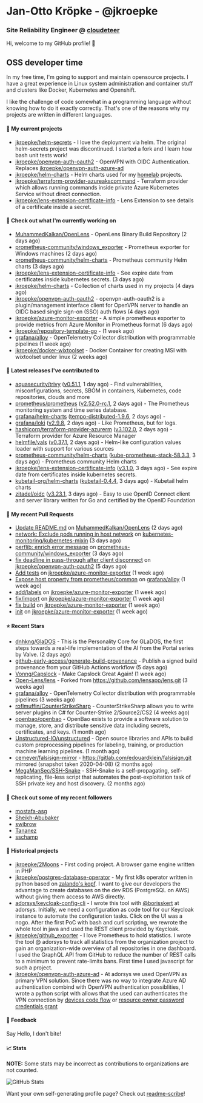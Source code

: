 # Jan-Otto Kröpke - @jkroepke
### Site Reliability Engineer @ [cloudeteer](https://cloudeteer.de/)

Hi, welcome to my GitHub profile! 👋

## OSS developer time
In my free time, I'm going to support and maintain opensource projects. I have a great experience in Linux system administration and container stuff and clusters like Docker, Kubernetes and Openshift.

I like the challenge of code somewhat in a programming language without knowing how to do it exactly correctly. That's one of the reasons why my projects are written in different languages.

#### 🌱 My current projects
- [jkroepke/helm-secrets](https://github.com/jkroepke/helm-secrets) - I love the deployment via helm. The original helm-secrets project was discontinued. I started a fork and I learn how bash unit tests work!
- [jkroepke/openvpn-auth-oauth2](https://github.com/jkroepke/openvpn-auth-oauth2) - OpenVPN with OIDC Authentication. Replaces  [jkroepke/openvpn-auth-azure-ad](https://github.com/jkroepke/openvpn-auth-azure-ad) 
- [jkroepke/helm-charts](https://github.com/jkroepke/helm-charts) - Helm charts used for my [homelab](https://github.com/jkroepke/homelab) projects.
- [jkroepke/terraform-provider-azureakscommand](https://github.com/jkroepke/terraform-provider-azureakscommand) - Terraform provider which allows running commands inside private Azure Kubernetes Service without direct connection.
- [jkroepke/lens-extension-certificate-info](https://github.com/jkroepke/lens-extension-certificate-info) - Lens Extension to see details of a certificate inside a secret.

#### 👷 Check out what I'm currently working on

- [MuhammedKalkan/OpenLens](https://github.com/MuhammedKalkan/OpenLens) - OpenLens Binary Build Repository (2 days ago)
- [prometheus-community/windows_exporter](https://github.com/prometheus-community/windows_exporter) - Prometheus exporter for Windows machines (2 days ago)
- [prometheus-community/helm-charts](https://github.com/prometheus-community/helm-charts) - Prometheus community Helm charts (3 days ago)
- [jkroepke/lens-extension-certificate-info](https://github.com/jkroepke/lens-extension-certificate-info) - See expire date from certificates inside kubernetes secrets. (3 days ago)
- [jkroepke/helm-charts](https://github.com/jkroepke/helm-charts) - Collection of charts used in my projects (4 days ago)
- [jkroepke/openvpn-auth-oauth2](https://github.com/jkroepke/openvpn-auth-oauth2) - openvpn-auth-oauth2 is a plugin/management interface client for OpenVPN server to handle an OIDC based single sign-on (SSO) auth flows (4 days ago)
- [jkroepke/azure-monitor-exporter](https://github.com/jkroepke/azure-monitor-exporter) - A simple prometheus exporter to provide metrics from Azure Monitor in Prometheus format (6 days ago)
- [jkroepke/repository-template-go](https://github.com/jkroepke/repository-template-go) -  (1 week ago)
- [grafana/alloy](https://github.com/grafana/alloy) - OpenTelemetry Collector distribution with programmable pipelines (1 week ago)
- [jkroepke/docker-wixtoolset](https://github.com/jkroepke/docker-wixtoolset) - Docker Container for creating MSI with wixtoolset under linux (2 weeks ago)

#### 🔭 Latest releases I've contributed to

- [aquasecurity/trivy](https://github.com/aquasecurity/trivy) ([v0.51.1](https://github.com/aquasecurity/trivy/releases/tag/v0.51.1), 1 day ago) - Find vulnerabilities, misconfigurations, secrets, SBOM in containers, Kubernetes, code repositories, clouds and more
- [prometheus/prometheus](https://github.com/prometheus/prometheus) ([v2.52.0-rc.1](https://github.com/prometheus/prometheus/releases/tag/v2.52.0-rc.1), 2 days ago) - The Prometheus monitoring system and time series database.
- [grafana/helm-charts](https://github.com/grafana/helm-charts) ([tempo-distributed-1.9.6](https://github.com/grafana/helm-charts/releases/tag/tempo-distributed-1.9.6), 2 days ago) - 
- [grafana/loki](https://github.com/grafana/loki) ([v2.9.8](https://github.com/grafana/loki/releases/tag/v2.9.8), 2 days ago) - Like Prometheus, but for logs.
- [hashicorp/terraform-provider-azurerm](https://github.com/hashicorp/terraform-provider-azurerm) ([v3.102.0](https://github.com/hashicorp/terraform-provider-azurerm/releases/tag/v3.102.0), 2 days ago) - Terraform provider for Azure Resource Manager
- [helmfile/vals](https://github.com/helmfile/vals) ([v0.37.1](https://github.com/helmfile/vals/releases/tag/v0.37.1), 2 days ago) - Helm-like configuration values loader with support for various sources
- [prometheus-community/helm-charts](https://github.com/prometheus-community/helm-charts) ([kube-prometheus-stack-58.3.3](https://github.com/prometheus-community/helm-charts/releases/tag/kube-prometheus-stack-58.3.3), 3 days ago) - Prometheus community Helm charts
- [jkroepke/lens-extension-certificate-info](https://github.com/jkroepke/lens-extension-certificate-info) ([v3.1.0](https://github.com/jkroepke/lens-extension-certificate-info/releases/tag/v3.1.0), 3 days ago) - See expire date from certificates inside kubernetes secrets.
- [kubetail-org/helm-charts](https://github.com/kubetail-org/helm-charts) ([kubetail-0.4.4](https://github.com/kubetail-org/helm-charts/releases/tag/kubetail-0.4.4), 3 days ago) - Kubetail helm charts
- [zitadel/oidc](https://github.com/zitadel/oidc) ([v3.23.1](https://github.com/zitadel/oidc/releases/tag/v3.23.1), 3 days ago) - Easy to use OpenID Connect client and server library written for Go and certified by the OpenID Foundation

#### 🔨 My recent Pull Requests

- [Update README.md](https://github.com/MuhammedKalkan/OpenLens/pull/197) on [MuhammedKalkan/OpenLens](https://github.com/MuhammedKalkan/OpenLens) (2 days ago)
- [network: Exclude pods running in host network](https://github.com/kubernetes-monitoring/kubernetes-mixin/pull/929) on [kubernetes-monitoring/kubernetes-mixin](https://github.com/kubernetes-monitoring/kubernetes-mixin) (3 days ago)
- [perflib: enrich error message](https://github.com/prometheus-community/windows_exporter/pull/1460) on [prometheus-community/windows_exporter](https://github.com/prometheus-community/windows_exporter) (3 days ago)
- [fix deadline in pass-through after client disconnect](https://github.com/jkroepke/openvpn-auth-oauth2/pull/257) on [jkroepke/openvpn-auth-oauth2](https://github.com/jkroepke/openvpn-auth-oauth2) (5 days ago)
- [Add tests](https://github.com/jkroepke/azure-monitor-exporter/pull/7) on [jkroepke/azure-monitor-exporter](https://github.com/jkroepke/azure-monitor-exporter) (1 week ago)
- [Expose host property from prometheus/common](https://github.com/grafana/alloy/pull/698) on [grafana/alloy](https://github.com/grafana/alloy) (1 week ago)
- [add/labels](https://github.com/jkroepke/azure-monitor-exporter/pull/5) on [jkroepke/azure-monitor-exporter](https://github.com/jkroepke/azure-monitor-exporter) (1 week ago)
- [fix/import](https://github.com/jkroepke/azure-monitor-exporter/pull/4) on [jkroepke/azure-monitor-exporter](https://github.com/jkroepke/azure-monitor-exporter) (1 week ago)
- [fix build](https://github.com/jkroepke/azure-monitor-exporter/pull/3) on [jkroepke/azure-monitor-exporter](https://github.com/jkroepke/azure-monitor-exporter) (1 week ago)
- [init](https://github.com/jkroepke/azure-monitor-exporter/pull/2) on [jkroepke/azure-monitor-exporter](https://github.com/jkroepke/azure-monitor-exporter) (1 week ago)

#### ⭐ Recent Stars

- [dnhkng/GlaDOS](https://github.com/dnhkng/GlaDOS) - This is the Personality Core for GLaDOS, the first steps towards a real-life implementation of the AI from the Portal series by Valve. (2 days ago)
- [github-early-access/generate-build-provenance](https://github.com/github-early-access/generate-build-provenance) - Publish a signed build provenance from your GitHub Actions workflow (5 days ago)
- [Vonng/Capslock](https://github.com/Vonng/Capslock) - Make Capslock Great Again! (1 week ago)
- [Open-Lens/lens](https://github.com/Open-Lens/lens) - Forked from https://github.com/lensapp/lens.git (3 weeks ago)
- [grafana/alloy](https://github.com/grafana/alloy) - OpenTelemetry Collector distribution with programmable pipelines (3 weeks ago)
- [roflmuffin/CounterStrikeSharp](https://github.com/roflmuffin/CounterStrikeSharp) - CounterStrikeSharp allows you to write server plugins in C# for Counter-Strike 2/Source2/CS2 (4 weeks ago)
- [openbao/openbao](https://github.com/openbao/openbao) - OpenBao exists to provide a software solution to manage, store, and distribute sensitive data including secrets, certificates, and keys. (1 month ago)
- [Unstructured-IO/unstructured](https://github.com/Unstructured-IO/unstructured) - Open source libraries and APIs to build custom preprocessing pipelines for labeling, training, or production machine learning pipelines.  (1 month ago)
- [cemeyer/falsisign-mirror](https://github.com/cemeyer/falsisign-mirror) - https://gitlab.com/edouardklein/falsisign.git mirrored (snapshot taken 2020-04-08) (2 months ago)
- [MegaManSec/SSH-Snake](https://github.com/MegaManSec/SSH-Snake) - SSH-Snake is a self-propagating, self-replicating, file-less script that automates the post-exploitation task of SSH private key and host discovery. (2 months ago)

#### 👯 Check out some of my recent followers

- [mostafa-asg](https://github.com/mostafa-asg)
- [Sheikh-Abubaker](https://github.com/Sheikh-Abubaker)
- [swibrow](https://github.com/swibrow)
- [Tananez](https://github.com/Tananez)
- [sschamp](https://github.com/sschamp)

#### 📜 Historical projects
- [jkroepke/2Moons](https://github.com/jkroepke/2Moons) - First coding project. A browser game engine written in PHP
- [jkroepke/postgres-database-operator](https://github.com/jkroepke/postgres-database-operator) - My first k8s operator written in python based on [zalando's kopf](https://github.com/zalando-incubator/kopf). I want to give our developers the advantage to create databases on the dev RDS (PostgreSQL on AWS) without giving them access to AWS directly.
- [adorsys/keycloak-config-cli](https://github.com/adorsys/keycloak-config-cli) - I wrote this tool with [@borisskert](https://github.com/borisskert) at adorsys. Initially, we need a configuration as code tool for our Keycloak instance to automate the configuration tasks. Click on the UI was a nogo. After the first PoC with bash and curl scripting, we rewrote the whole tool in java and used the REST client provided by Keycloak.
- [jkroepke/github_exporter](https://github.com/jkroepke/github_exporter) - I love Prometheus to hold statistics. I wrote the tool @ adorsys to track all statistics from the organization project to gain an organization-wide overview of all repositories in one dashboard. I used the GraphQL API from GitHub to reduce the number of REST calls to a minimum to prevent rate-limits bans. First time I used javascript for such a project.
- [jkroepke/openvpn-auth-azure-ad](https://github.com/jkroepke/openvpn-auth-azure-ad) - At adorsys we used OpenVPN as primary VPN solution. Since there was no way to integrate Azure AD authentication combind with OpenVPN authentication possiblities, I wrote a python script with allows that the used can authenticates the VPN connection by [devices code flow](https://docs.microsoft.com/en-us/azure/active-directory/develop/v2-oauth2-device-code) or [resource owner password credentials grant](https://docs.microsoft.com/en-us/azure/active-directory/develop/v2-oauth-ropc)

#### 💬 Feedback

Say Hello, I don't bite!

#### 📈 Stats

**NOTE:** Some stats may be incorrect as contributions to organizations
are not counted.

![GitHub Stats](https://github-readme-stats.vercel.app/api?username=jkroepke&count_private=false&theme=tokyonight&show_icons=true)

Want your own self-generating profile page? Check out [readme-scribe](https://github.com/muesli/readme-scribe)!
